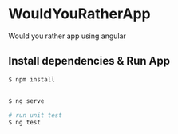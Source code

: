 # WouldYouRatherApp
Would you rather app using angular

## Install dependencies & Run App

```bash
$ npm install


$ ng serve

# run unit test
$ ng test
```
